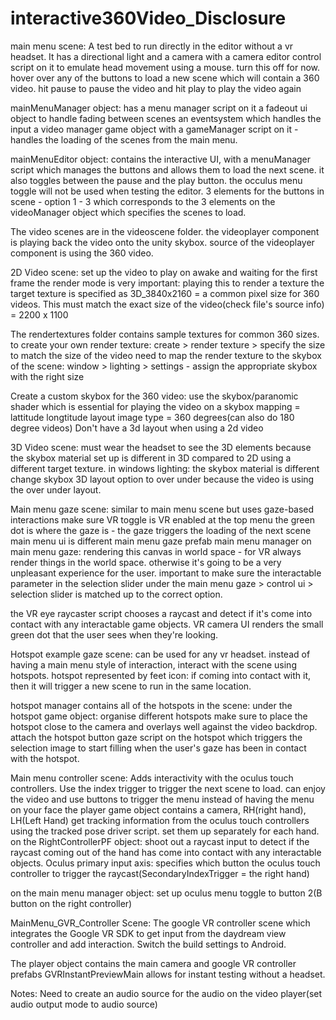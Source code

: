 # interactive360Video_Disclosure

main menu scene:
A test bed to run directly in the editor without a vr headset.
It has a directional light and a camera with a camera editor control script on it to emulate head movement using a mouse. turn this off for now. hover over any of the buttons to load a new scene which will contain a 360 video. hit pause to pause the video and hit play to play the video again

mainMenuManager object:
has a menu manager script on it
a fadeout ui object to handle fading between scenes
an eventsystem which handles the input
a video manager game object with a gameManager script on it - handles the loading of the scenes from the main menu.

mainMenuEditor object:
contains the interactive UI, with a menuManager script which manages the buttons and allows them to load the next scene.
it also toggles between the pause and the play button. the occulus menu toggle will not be used when testing the editor.
3 elements for the buttons in scene - option 1 - 3 which corresponds to the 3 elements on the videoManager object which specifies the scenes to load.

The video scenes are in the videoscene folder.
the videoplayer component is playing back the video onto the unity skybox. source of the videoplayer component is using the 360 video.

2D Video scene:
set up the video to play on awake and waiting for the first frame
the render mode is very important: playing this to render a texture
the target texture is specified as 3D_3840x2160 = a common pixel size for 360 videos. This must match the exact size of the video(check file's source info) = 2200 x 1100

The rendertextures folder contains sample textures for common 360 sizes.
to create your own render texture: create > render texture > specify the size to match the size of the video
need to map the render texture to the skybox of the scene: window > lighting > settings - assign the appropriate skybox with the right size

Create a custom skybox for the 360 video:
use the skybox/paranomic shader which is essential for playing the video on a skybox
mapping = lattitude longtitude layout
image type = 360 degrees(can also do 180 degree videos)
Don't have a 3d layout when using a 2d video

3D Video scene:
must wear the headset to see the 3D elements because the skybox material set up is different in 3D compared to 2D using a different target texture. in windows lighting: the skybox material is different
change skybox 3D layout option to over under because the video is using the over under layout.

Main menu gaze scene:
similar to main menu scene but uses gaze-based interactions
make sure VR toggle is VR enabled at the top menu
the green dot is where the gaze is - the gaze triggers the loading of the next scene
main menu ui is different
main menu gaze prefab
main menu manager
on main menu gaze: rendering this canvas in world space - for VR always render things in the world space. otherwise it's going to be a very unpleasant experience for the user.
important to make sure the interactable parameter in the selection slider under the main menu gaze > control ui > selection slider is matched up to the correct option.

the VR eye raycaster script chooses a raycast and detect if it's come into contact with any interactable game objects.
VR camera UI renders the small green dot that the user sees when they're looking.

Hotspot example gaze scene:
can be used for any vr headset. instead of having a main menu style of interaction, interact with the scene using hotspots.
hotspot represented by feet icon: if coming into contact with it, then it will trigger a new scene to run in the same location.

hotspot manager contains all of the hotspots in the scene:
under the hotspot game object: organise different hotspots
make sure to place the hotspot close to the camera and overlays well against the video backdrop.
attach the hotspot button gaze script on the hotspot which triggers the selection image to start filling when the user's gaze has been in contact with the hotspot.

Main menu controller scene:
Adds interactivity with the oculus touch controllers.
Use the index trigger to trigger the next scene to load.
can enjoy the video and use buttons to trigger the menu instead of having the menu on your face
the player game object contains a camera, RH(right hand), LH(Left Hand)
get tracking information from the oculus touch controllers using the tracked pose driver script. set them up separately for each hand.
on the RightControllerPF object: shoot out a raycast input to detect if the raycast coming out of the hand has come into contact with any interactable objects.
Oculus primary input axis: specifies which button the oculus touch controller to trigger the raycast(SecondaryIndexTrigger = the right hand)

on the main menu manager object: set up oculus menu toggle to button 2(B button on the right controller)

MainMenu_GVR_Controller Scene:
The google VR controller scene which integrates the Google VR SDK to get input from the daydream view controller and add interaction. Switch the build settings to Android.

The player object contains the main camera and google VR controller prefabs
GVRInstantPreviewMain allows for instant testing without a headset.

Notes:
Need to create an audio source for the audio on the video player(set audio output mode to audio source)

